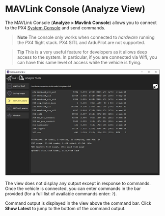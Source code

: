 # MAVLink Console (Analyze View)

The MAVLink Console (**Analyze > Mavlink Console**) allows you to connect to the PX4 [System Console](https://docs.px4.io/main/en/debug/system_console.html) and send commands.

> **Note** The console only works when connected to *hardware* running the *PX4* flight stack.
  PX4 SITL and ArduPilot are not supported.

<span></span>
> **Tip** This is a very useful feature for developers as it allows deep access to the system. In particular, if you are connected via Wifi, you can have this same level of access while the vehicle is flying.

![Analyze View MAVLink Console](../../../assets/analyze/mavlink_console.jpg)

The view does not display any output except in response to commands.
Once the vehicle is connected, you can enter commands in the bar provided (for a full list of available commands enter: `?`).

Command output is displayed in the view above the command bar. 
Click **Show Latest** to jump to the bottom of the command output. 
